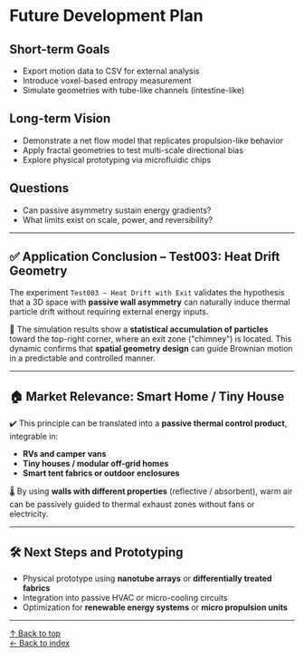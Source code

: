# Future Development Plan

## Short-term Goals

- Export motion data to CSV for external analysis
- Introduce voxel-based entropy measurement
- Simulate geometries with tube-like channels (intestine-like)

## Long-term Vision

- Demonstrate a net flow model that replicates propulsion-like behavior
- Apply fractal geometries to test multi-scale directional bias
- Explore physical prototyping via microfluidic chips

## Questions

- Can passive asymmetry sustain energy gradients?
- What limits exist on scale, power, and reversibility?

---

## ✅ Application Conclusion – Test003: Heat Drift Geometry

The experiment `Test003 – Heat Drift with Exit` validates the hypothesis that a 3D space with **passive wall asymmetry** can naturally induce thermal particle drift without requiring external energy inputs.

🔬 The simulation results show a **statistical accumulation of particles** toward the top-right corner, where an exit zone ("chimney") is located. This dynamic confirms that **spatial geometry design** can guide Brownian motion in a predictable and controlled manner.

---

## 🏠 Market Relevance: Smart Home / Tiny House

✔️ This principle can be translated into a **passive thermal control product**, integrable in:

- **RVs and camper vans**
- **Tiny houses / modular off-grid homes**
- **Smart tent fabrics or outdoor enclosures**

🌡️ By using **walls with different properties** (reflective / absorbent), warm air can be passively guided to thermal exhaust zones without fans or electricity.

---

## 🛠️ Next Steps and Prototyping

- Physical prototype using **nanotube arrays** or **differentially treated fabrics**
- Integration into passive HVAC or micro-cooling circuits
- Optimization for **renewable energy systems** or **micro propulsion units**

---

[↑ Back to top](#)  
[← Back to index](../index.md)
